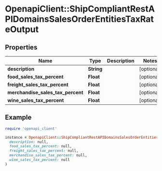 # OpenapiClient::ShipCompliantRestAPIDomainsSalesOrderEntitiesTaxRateOutput

## Properties

| Name | Type | Description | Notes |
| ---- | ---- | ----------- | ----- |
| **description** | **String** |  | [optional] |
| **food_sales_tax_percent** | **Float** |  | [optional] |
| **freight_sales_tax_percent** | **Float** |  | [optional] |
| **merchandise_sales_tax_percent** | **Float** |  | [optional] |
| **wine_sales_tax_percent** | **Float** |  | [optional] |

## Example

```ruby
require 'openapi_client'

instance = OpenapiClient::ShipCompliantRestAPIDomainsSalesOrderEntitiesTaxRateOutput.new(
  description: null,
  food_sales_tax_percent: null,
  freight_sales_tax_percent: null,
  merchandise_sales_tax_percent: null,
  wine_sales_tax_percent: null
)
```


